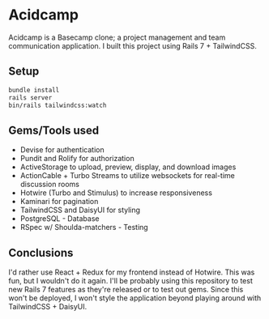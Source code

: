 # Acidcamp

Acidcamp is a Basecamp clone; a project management and team communication application. I built this project using Rails 7 + TailwindCSS. 

## Setup
```bash
bundle install
rails server
bin/rails tailwindcss:watch
```

## Gems/Tools used
- Devise for authentication
- Pundit and Rolify for authorization
- ActiveStorage to upload, preview, display, and download images
- ActionCable + Turbo Streams to utilize websockets for real-time discussion rooms
- Hotwire (Turbo and Stimulus) to increase responsiveness
- Kaminari for pagination
- TailwindCSS and DaisyUI for styling
- PostgreSQL - Database
- RSpec w/ Shoulda-matchers - Testing

## Conclusions
I'd rather use React + Redux for my frontend instead of Hotwire. This was fun, but I wouldn't do it again. I'll be probably using this repository to test new Rails 7 features as they're released or to test out gems. Since this won't be deployed, I won't style the application beyond playing around with TailwindCSS + DaisyUI. 
